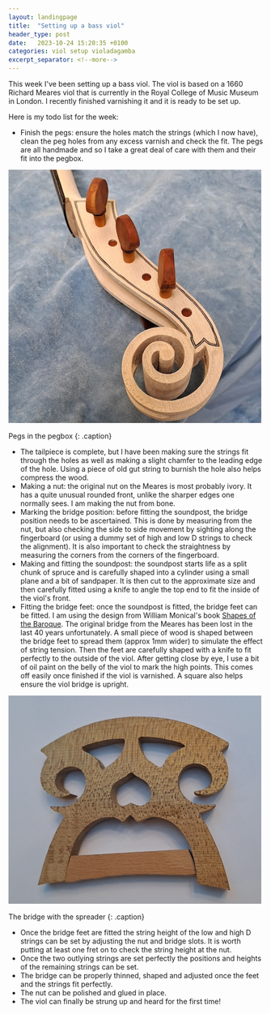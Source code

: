 ```yaml
---
layout: landingpage
title:  "Setting up a bass viol"
header_type: post
date:   2023-10-24 15:20:35 +0100
categories: viol setup violadagamba
excerpt_separator: <!--more-->
---
```


This week I've been setting up a bass viol. The viol is based on a 1660 Richard Meares viol that is currently in the Royal College of Music Museum in London. I recently finished varnishing it and it is ready to be set up.

<!--more-->

 Here is my todo list for the week:

* Finish the pegs: ensure the holes match the strings (which I now have), clean the peg holes from any excess varnish and check the fit. The pegs are all handmade and so I take a great deal of care with them and their fit into the pegbox. 

![Pegs in the Pegbox](/assets/images/pegs.jpg "Pegs in the pegbox")

Pegs in the pegbox
{: .caption}

* The tailpiece is complete, but I have been making sure the strings fit through the holes as well as making a slight chamfer to the leading edge of the hole. Using a piece of old gut string to burnish the hole also helps compress the wood.
* Making a nut: the original nut on the Meares is most probably ivory. It has a quite unusual rounded front, unlike the sharper edges one normally sees. I am making the nut from bone.
* Marking the bridge position: before fitting the soundpost, the bridge position needs to be ascertained. This is done by measuring from the nut, but also checking the side to side movement by sighting along the fingerboard (or using a dummy set of high and low D strings to check the alignment). It is also important to check the straightness by measuring the corners from the corners of the fingerboard.
* Making and fitting the soundpost: the soundpost starts life as a split chunk of spruce and is carefully shaped into a cylinder using a small plane and a bit of sandpaper. It is then cut to the approximate size and then carefully fitted using a knife to angle the top end to fit the inside of the viol's front. 
* Fitting the bridge feet: once the soundpost is fitted, the bridge feet can be fitted. I am using the design from William Monical's book [Shapes of the Baroque](https://www.academia.edu/25898590/Shapes_of_the_baroque). The original bridge from the Meares has been lost in the last 40 years unfortunately. A small piece of wood is shaped between the bridge feet to spread them (approx 1mm wider) to simulate the effect of string tension. Then the feet are carefully shaped with a knife to fit perfectly to the outside of the viol. After getting close by eye, I use a bit of oil paint on the belly of the viol to mark the high points. This comes off easily once finished if the viol is varnished. A square also helps ensure the viol bridge is upright.

![Monical Bridge with spreader](/assets/images/bridge.jpg "Monical Bridge with spreader")

The bridge with the spreader
{: .caption}


* Once the bridge feet are fitted the string height of the low and high D strings can be set by adjusting the nut and bridge slots. It is worth putting at least one fret on to check the string height at the nut. 
* Once the two outlying strings are set perfectly the positions and heights of the remaining strings can be set.
* The bridge can be properly thinned, shaped and adjusted once the feet and the strings fit perfectly.
* The nut can be polished and glued in place.
* The viol can finally be strung up and heard for the first time!